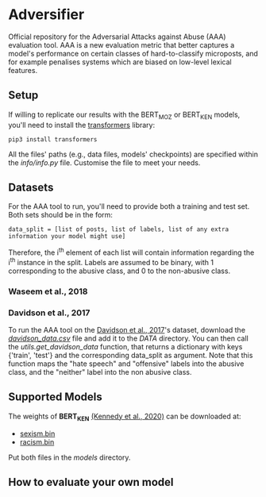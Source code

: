 # Adversifier

Official repository for the Adversarial Attacks against Abuse (AAA) evaluation tool. AAA is a new evaluation metric that better captures a model's performance on certain classes of hard-to-classify microposts, and for example penalises systems which are biased on low-level lexical features.

## Setup
<!-- Add other requirements: nltk, sklearn -->
<!-- In order to run the AAA benchmark, you need to download the ORG dataset. The ids of the tweets included in the dataset are listed in _DATA/org_ids.tsv_. After downloading the tweets, put them into a tab-separated file (_DATA/org.tsv_). Each line should contain the tweet id followed by the content of the tweet. -->
If willing to replicate our results with the BERT<sub>MOZ</sub> or BERT<sub>KEN</sub> models, you'll need to install the [transformers](https://huggingface.co/transformers/) library:
```
pip3 install transformers
```
All the files' paths (e.g., data files, models' checkpoints) are specified within the _info/info.py_ file. Customise the file to meet your needs.

## Datasets
For the AAA tool to run, you'll need to provide both a training and test set. Both sets should be in the form:
```
data_split = [list of posts, list of labels, list of any extra information your model might use]
```
Therefore,  the i<sup>th</sup> element of each list will contain information regarding the i<sup>th</sup> instance in the split.
Labels are assumed to be binary, with 1 corresponding to the abusive class, and 0 to the non-abusive class.

### Waseem et al., 2018 ###
<!-- To replicate our experiments on the [Waseem et al., 2018](https://link.springer.com/chapter/10.1007/978-3-319-78583-7_3)'s dataset,  -->

### Davidson et al., 2017 ###
To run the AAA tool on the [Davidson et al., 2017](https://ojs.aaai.org/index.php/ICWSM/article/view/14955)'s dataset, download the [_davidson_data.csv_](https://raw.githubusercontent.com/t-davidson/hate-speech-and-offensive-language/master/data/labeled_data.csv) file and add it to the _DATA_ directory. You can then call the _utils.get_davidson_data_ function, that returns a dictionary with keys {'train', 'test'} and the corresponding data_split as argument.
Note that this function maps the "hate speech" and "offensive" labels into the abusive class, and the "neither" label into the non abusive class.

## Supported Models

The weights of **BERT<sub>KEN</sub>** [(Kennedy et al., 2020)](https://arxiv.org/pdf/2005.02439.pdf) can be downloaded at:
* [sexism.bin](https://drive.google.com/file/d/1qVsRTEFUPYWEKuY4gEsU2qSKk28vIagl/view?usp=sharing)
* [racism.bin](https://drive.google.com/file/d/1waS2kcmw3ayEonK9fofsTKweqYOdguJu/view?usp=sharing)

Put both files in the _models_ directory.

## How to evaluate your own model